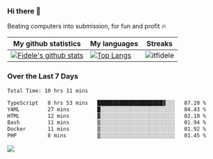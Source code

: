 ### Hi there 👋
<p>Beating computers into submission, for fun and profit 🔥</p>

|My github statistics|My languages|Streaks|
|-|-|-|
|[![Fidele's github stats](https://github-readme-stats.vercel.app/api?username=itfidele&count_private=true&show_icons=true&theme=dark&hide_title=true)](https://github.com/itfidele)|[![Top Langs](https://github-readme-stats.vercel.app/api/top-langs/?username=itfidele&show_icons=true&langs_count=8&theme=dark&layout=compact&hide_title=true)](https://github.com/itfidele)|![itfidele](https://github-readme-streak-stats.herokuapp.com/?user=itfidele&theme=dark)

### Over the Last 7 Days
<!--START_SECTION:waka-->

```txt
Total Time: 10 hrs 11 mins

TypeScript   8 hrs 53 mins   █████████████████████▓░░░   87.20 %
YAML         27 mins         █░░░░░░░░░░░░░░░░░░░░░░░░   04.43 %
HTML         12 mins         ▓░░░░░░░░░░░░░░░░░░░░░░░░   02.10 %
Bash         11 mins         ▒░░░░░░░░░░░░░░░░░░░░░░░░   01.94 %
Docker       11 mins         ▒░░░░░░░░░░░░░░░░░░░░░░░░   01.92 %
PHP          8 mins          ▒░░░░░░░░░░░░░░░░░░░░░░░░   01.45 %
```

<!--END_SECTION:waka-->



![](https://komarev.com/ghpvc/?username=itfidele)
